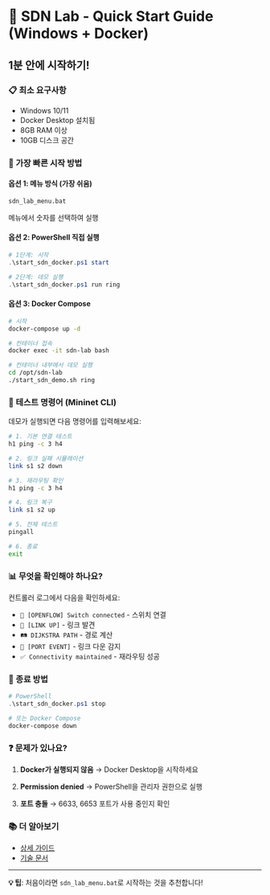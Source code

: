 # 🚀 SDN Lab - Quick Start Guide (Windows + Docker)

## 1분 안에 시작하기!

### 📋 최소 요구사항
- Windows 10/11
- Docker Desktop 설치됨
- 8GB RAM 이상
- 10GB 디스크 공간

### 🎯 가장 빠른 시작 방법

#### 옵션 1: 메뉴 방식 (가장 쉬움)
```cmd
sdn_lab_menu.bat
```
메뉴에서 숫자를 선택하여 실행

#### 옵션 2: PowerShell 직접 실행
```powershell
# 1단계: 시작
.\start_sdn_docker.ps1 start

# 2단계: 데모 실행
.\start_sdn_docker.ps1 run ring
```

#### 옵션 3: Docker Compose
```bash
# 시작
docker-compose up -d

# 컨테이너 접속
docker exec -it sdn-lab bash

# 컨테이너 내부에서 데모 실행
cd /opt/sdn-lab
./start_sdn_demo.sh ring
```

### 🧪 테스트 명령어 (Mininet CLI)

데모가 실행되면 다음 명령어를 입력해보세요:

```bash
# 1. 기본 연결 테스트
h1 ping -c 3 h4

# 2. 링크 실패 시뮬레이션
link s1 s2 down

# 3. 재라우팅 확인
h1 ping -c 3 h4

# 4. 링크 복구
link s1 s2 up

# 5. 전체 테스트
pingall

# 6. 종료
exit
```

### 📊 무엇을 확인해야 하나요?

컨트롤러 로그에서 다음을 확인하세요:
- `🔌 [OPENFLOW] Switch connected` - 스위치 연결
- `🔗 [LINK UP]` - 링크 발견
- `🛤️ DIJKSTRA PATH` - 경로 계산
- `🔴 [PORT EVENT]` - 링크 다운 감지
- `✅ Connectivity maintained` - 재라우팅 성공

### 🛑 종료 방법

```powershell
# PowerShell
.\start_sdn_docker.ps1 stop

# 또는 Docker Compose
docker-compose down
```

### ❓ 문제가 있나요?

1. **Docker가 실행되지 않음**
   → Docker Desktop을 시작하세요

2. **Permission denied**
   → PowerShell을 관리자 권한으로 실행

3. **포트 충돌**
   → 6633, 6653 포트가 사용 중인지 확인

### 📚 더 알아보기
- [상세 가이드](README_DOCKER_WINDOWS.md)
- [기술 문서](SDN_LAB_COMPREHENSIVE_GUIDE.md)

---
**💡 팁**: 처음이라면 `sdn_lab_menu.bat`로 시작하는 것을 추천합니다!
